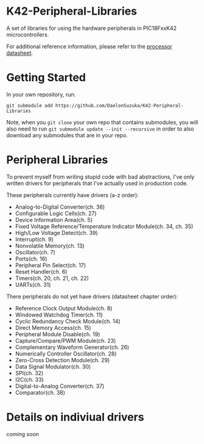 # K42-Peripheral-Libraries

A set of libraries for using the hardware peripherals in PIC18FxxK42 microcontrollers.

For additional reference information, please refer to the [processor datasheet](http://ww1.microchip.com/downloads/en/DeviceDoc/PIC18LF26-27-45-46-47-55-56-57K42-Data-Sheet-40001919E.pdf).

# Getting Started

In your own repository, run:

`git submodule add https://github.com/DaelonSuzuka/K42-Peripheral-Libraries`

Note, when you `git clone` your own repo that contains submodules, you will also need to run `git submodule update --init --recursive` in order to also download any submodules that are in your repo.

# Peripheral Libraries

To prevent myself from writing stupid code with bad abstractions, I've only written drivers for peripherals that I've actually used in production code.

These peripherals currently have drivers (a-z order):
 - Analog-to-Digital Converter(ch. 36)
 - Configurable Logic Cells(ch. 27)
 - Device Information Area(ch. 5)
 - Fixed Voltage Reference/Temperature Indicator Module(ch. 34, ch. 35)
 - High/Low Voltage Detect(ch. 39)
 - Interrupt(ch. 9)
 - Nonvolatile Memory(ch. 13)
 - Oscillator(ch. 7)
 - Ports(ch. 16)
 - Peripheral Pin Select(ch. 17)
 - Reset Handler(ch. 6)
 - Timers(ch. 20, ch. 21, ch. 22)
 - UARTs(ch. 31)

There peripherals do not yet have drivers (datasheet chapter order):
 - Reference Clock Output Module(ch. 8)
 - Windowed Watchdog Timer(ch. 11)
 - Cyclic Redundancy Check Module(ch. 14)
 - Direct Memory Access(ch. 15)
 - Peripheral Module Disable(ch. 19)
 - Capture/Compare/PWM Module(ch. 23)
 - Complementary Waveform Generator(ch. 26)
 - Numerically Controller Oscillator(ch. 28)
 - Zero-Cross Detection Module(ch. 29)
 - Data Signal Modulator(ch. 30)
 - SPI(ch. 32)
 - I2C(ch. 33)
 - Digital-to-Analog Converter(ch. 37)
 - Comparator(ch. 38)

# Details on indiviual drivers

coming soon